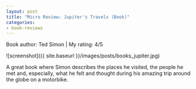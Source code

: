 ```yaml
---
layout: post
title: "Micro Review: Jupiter's Travels (Book)"
categories:
- book-reviews
---
```


<p>Book author: Ted Simon | My rating: 4/5</p>


![screenshot]({{ site.baseurl }}/images/posts/books_jupiter.jpg)


<p>A great book where Simon describes the places he visited, the people he met and, especially, what he felt and thought during his amazing trip around the globe on a motorbike.</p>

